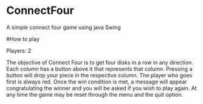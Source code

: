 ConnectFour
===========

A simple connect four game using java Swing

#How to play

Players: 2

The objective of Connect Four is to get four disks in a row in any direction.
Each column has a button above it that represents that column. 
Pressing a button will drop your piece in the respective column.
The player who goes first is always red.
Once the win condition is met, a message will appear congratulating the winner and you will be asked if you wish to play again.
At any time the game may be reset through the menu and the quit option.
